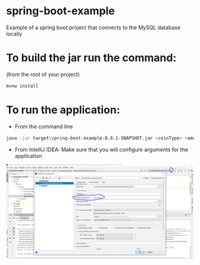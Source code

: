# spring-boot-example
Example of a spring boot project that connects to the MySQL database locally

# To build the jar run the command:
(from the root of your project)
```bash
mvnw install
```

# To run the application:
* From the command line
```bash
java -jar target\spring-boot-example-0.0.1-SNAPSHOT.jar <coinType> <amount>
```
* From IntelliJ IDEA:
Make sure that you will configure arguments for the application

![SpringBootExampleApplication drop down -> Edit Configurations -> Program arguments](https://github.com/DanielBican/spring-boot-example/blob/master/configure-program-arguments.PNG)
